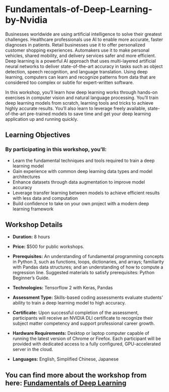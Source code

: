 # Fundamentals-of-Deep-Learning-by-Nvidia

Businesses worldwide are using artificial intelligence to solve their greatest challenges. Healthcare professionals use AI to enable more accurate, faster diagnoses in patients. Retail businesses use it to offer personalized customer shopping experiences. Automakers use it to make personal vehicles, shared mobility, and delivery services safer and more efficient. Deep learning is a powerful AI approach that uses multi-layered artificial neural networks to deliver state-of-the-art accuracy in tasks such as object detection, speech recognition, and language translation. Using deep learning, computers can learn and recognize patterns from data that are considered too complex or subtle for expert-written software.

In this workshop, you’ll learn how deep learning works through hands-on exercises in computer vision and natural language processing. You’ll train deep learning models from scratch, learning tools and tricks to achieve highly accurate results. You’ll also learn to leverage freely available, state-of-the-art pre-trained models to save time and get your deep learning application up and running quickly.


## Learning Objectives

### By participating in this workshop, you’ll:
- Learn the fundamental techniques and tools required to train a deep learning model
- Gain experience with common deep learning data types and model architectures
- Enhance datasets through data augmentation to improve model accuracy
- Leverage transfer learning between models to achieve efficient results with less data and computation
- Build confidence to take on your own project with a modern deep learning framework

## Workshop Details

- **Duration:** 8 hours

- **Price:** $500 for public workshops.

- **Prerequisites:** An understanding of fundamental programming concepts in Python 3, such as functions, loops, dictionaries, and                            arrays; familiarity with Pandas data structures; and an understanding of how to compute a regression line.
                     Suggested materials to satisfy prerequisites: Python Beginner’s Guide.

- **Technologies:** Tensorflow 2 with Keras, Pandas

- **Assessment Type:** Skills-based coding assessments evaluate students’ ability to train a deep learning model to high accuracy.

- **Certificate:** Upon successful completion of the assessment, participants will receive an NVIDIA DLI certificate to recognize their                      subject matter competency and support professional career growth.

- **Hardware Requirements:** Desktop or laptop computer capable of running the latest version of Chrome or Firefox. Each participant will                              be provided with dedicated access to a fully configured, GPU-accelerated server in the cloud.

- **Languages:** English, Simplified Chinese, Japanese

## You can find more about the workshop from here:  [Fundamentals of Deep Learning](https://www.nvidia.com/en-us/training/instructor-led-workshops/fundamentals-of-deep-learning/)
